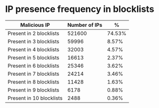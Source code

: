 # IP presence frequency in blocklists
| Malicious IP | Number of IPs | % |
|----|----|----|
| Present in 2 blocklists | 521600 | 74.53% |
| Present in 3 blocklists | 59996 | 8.57% |
| Present in 4 blocklists | 32003 | 4.57% |
| Present in 5 blocklists | 16613 | 2.37% |
| Present in 6 blocklists | 25346 | 3.62% |
| Present in 7 blocklists | 24214 | 3.46% |
| Present in 8 blocklists | 11428 | 1.63% |
| Present in 9 blocklists | 6178 | 0.88% |
| Present in 10 blocklists | 2488 | 0.36% |
